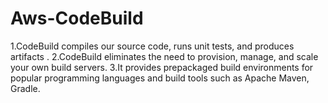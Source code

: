 # Aws-CodeBuild
1.CodeBuild compiles our  source code, runs unit tests, and produces artifacts .
2.CodeBuild eliminates the need to provision, manage, and scale your own build servers. 
3.It provides prepackaged build environments for popular programming languages and build tools such as Apache Maven, Gradle.
